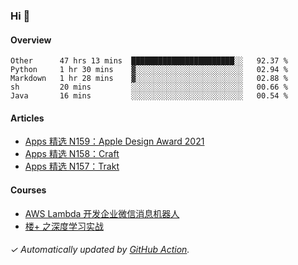 ### Hi 👋

#### Overview

<!--START_SECTION:waka-->
```text
Other      47 hrs 13 mins  ███████████████████████░░   92.37 % 
Python     1 hr 30 mins    ▓░░░░░░░░░░░░░░░░░░░░░░░░   02.94 % 
Markdown   1 hr 28 mins    ▓░░░░░░░░░░░░░░░░░░░░░░░░   02.88 % 
sh         20 mins         ░░░░░░░░░░░░░░░░░░░░░░░░░   00.66 % 
Java       16 mins         ░░░░░░░░░░░░░░░░░░░░░░░░░   00.54 % 
```
<!--END_SECTION:waka-->

#### Articles

<!-- BLOG:START -->
- [Apps 精选 N159：Apple Design Award 2021](https://huhuhang.com/post/product-hunt/product-hunt-n159)
- [Apps 精选 N158：Craft](https://huhuhang.com/post/product-hunt/product-hunt-n158)
- [Apps 精选 N157：Trakt](https://huhuhang.com/post/product-hunt/product-hunt-n157)
<!-- BLOG:END -->

#### Courses

<!-- SYL:START -->
- [AWS Lambda 开发企业微信消息机器人](https://lanqiao.cn/courses/2868)
- [楼+ 之深度学习实战](https://lanqiao.cn/courses/2617)
<!-- SYL:END -->

###### ✓ Automatically updated by [GitHub Action](https://github.com/huhuhang/huhuhang/actions).
